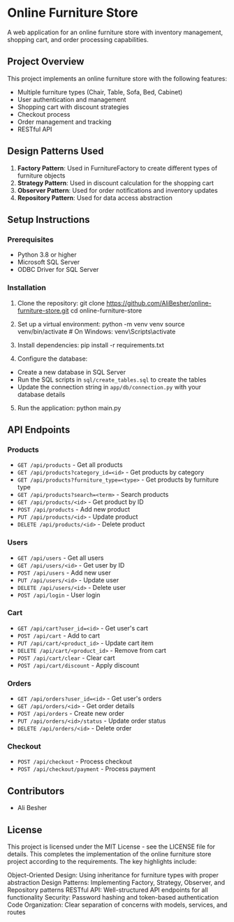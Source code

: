 # Online Furniture Store

A web application for an online furniture store with inventory management, shopping cart, and order processing capabilities.

## Project Overview

This project implements an online furniture store with the following features:
- Multiple furniture types (Chair, Table, Sofa, Bed, Cabinet)
- User authentication and management
- Shopping cart with discount strategies
- Checkout process
- Order management and tracking
- RESTful API

## Design Patterns Used

1. **Factory Pattern**: Used in FurnitureFactory to create different types of furniture objects
2. **Strategy Pattern**: Used in discount calculation for the shopping cart
3. **Observer Pattern**: Used for order notifications and inventory updates
4. **Repository Pattern**: Used for data access abstraction

## Setup Instructions

### Prerequisites
- Python 3.8 or higher
- Microsoft SQL Server
- ODBC Driver for SQL Server

### Installation

1. Clone the repository: git clone https://github.com/AliBesher/online-furniture-store.git
cd online-furniture-store

2. Set up a virtual environment:
python -m venv venv
source venv/bin/activate  # On Windows: venv\Scripts\activate

3. Install dependencies:
pip install -r requirements.txt

4. Configure the database:
- Create a new database in SQL Server
- Run the SQL scripts in `sql/create_tables.sql` to create the tables
- Update the connection string in `app/db/connection.py` with your database details

5. Run the application:
python main.py

## API Endpoints

### Products
- `GET /api/products` - Get all products
- `GET /api/products?category_id=<id>` - Get products by category
- `GET /api/products?furniture_type=<type>` - Get products by furniture type
- `GET /api/products?search=<term>` - Search products
- `GET /api/products/<id>` - Get product by ID
- `POST /api/products` - Add new product
- `PUT /api/products/<id>` - Update product
- `DELETE /api/products/<id>` - Delete product

### Users
- `GET /api/users` - Get all users
- `GET /api/users/<id>` - Get user by ID
- `POST /api/users` - Add new user
- `PUT /api/users/<id>` - Update user
- `DELETE /api/users/<id>` - Delete user
- `POST /api/login` - User login

### Cart
- `GET /api/cart?user_id=<id>` - Get user's cart
- `POST /api/cart` - Add to cart
- `PUT /api/cart/<product_id>` - Update cart item
- `DELETE /api/cart/<product_id>` - Remove from cart
- `POST /api/cart/clear` - Clear cart
- `POST /api/cart/discount` - Apply discount

### Orders
- `GET /api/orders?user_id=<id>` - Get user's orders
- `GET /api/orders/<id>` - Get order details
- `POST /api/orders` - Create new order
- `PUT /api/orders/<id>/status` - Update order status
- `DELETE /api/orders/<id>` - Delete order

### Checkout
- `POST /api/checkout` - Process checkout
- `POST /api/checkout/payment` - Process payment

## Contributors
- Ali Besher

## License
This project is licensed under the MIT License - see the LICENSE file for details.
This completes the implementation of the online furniture store project according to the requirements. The key highlights include:

Object-Oriented Design: Using inheritance for furniture types with proper abstraction
Design Patterns: Implementing Factory, Strategy, Observer, and Repository patterns
RESTful API: Well-structured API endpoints for all functionality
Security: Password hashing and token-based authentication
Code Organization: Clear separation of concerns with models, services, and routes


